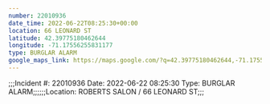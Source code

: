 ```yaml
---
number: 22010936
date_time: 2022-06-22T08:25:30+00:00
location: 66 LEONARD ST
latitude: 42.39775180462644
longitude: -71.17556255831177
type: BURGLAR ALARM
google_maps_link: https://maps.google.com/?q=42.39775180462644,-71.17556255831177
---
```


;;;Incident #: 22010936  Date: 2022-06-22 08:25:30   Type: BURGLAR ALARM;;;;;;Location: ROBERTS SALON / 66 LEONARD ST;;;
